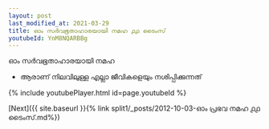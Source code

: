 ```yaml
---
layout: post
last_modified_at: 2021-03-29
title: ഓം സർവഭൂതാഹാരയായി നമഹ ൧൧ ടൈംസ്
youtubeId: YnM8NQARBBg
---
```

 
 
 ഓം സർവഭൂതാഹാരയായി നമഹ 
 
 -  ആരാണ് നിലവിലുള്ള എല്ലാ ജീവികളെയും നശിപ്പിക്കുന്നത് 
 
  
 
  
 
 
 
 
 
 


{% include youtubePlayer.html id=page.youtubeId %}
 
[Next]({{ site.baseurl }}{% link  split1/_posts/2012-10-03-ഓം പ്രഭവ നമഹ ൧൧ ടൈംസ്.md%})
 
